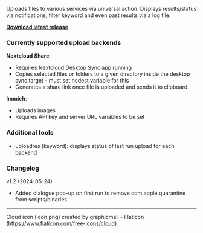Uploads files to various services via universal action. 
Displays results/status via notifications, filter keyword and even past results via a log file.

[**Download latest release**](https://github.com/deafmute1/alfred-upload/raw/main/Upload%20Files.alfredworkflow)


### Currently supported upload backends

**Nextcloud Share**:
- Requires Nextcloud Desktop Sync app running
- Copies selected files or folders to a given directory inside the desktop sync target - must set ncdest variable for this
- Generates a share link once file is uploaded and sends it to clipboard.


**Immich**:
- Uploads images 
- Requires API key and server URL variables to be set


### Additional tools
- uploadres (keyword): displays status of last run upload for each backend

### Changelog
v1.2 (2024-05-24)
- Added dialogue pop-up on first run to remove com.apple.quarantine from scripts/binaries

---

Cloud icon (icon.png) created by graphicmall - Flaticon (https://www.flaticon.com/free-icons/cloud)